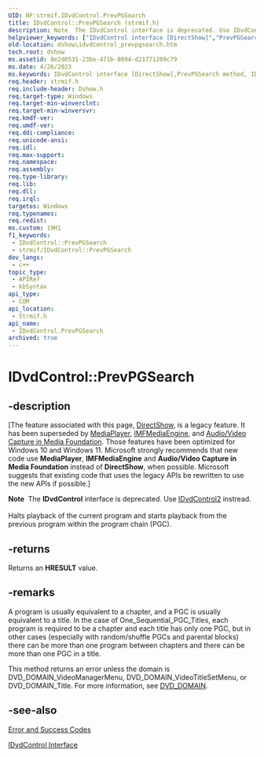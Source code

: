 ```yaml
---
UID: NF:strmif.IDvdControl.PrevPGSearch
title: IDvdControl::PrevPGSearch (strmif.h)
description: Note  The IDvdControl interface is deprecated. Use IDvdControl2 instread. Halts playback of the current program and starts playback from the previous program within the program chain (PGC).
helpviewer_keywords: ["IDvdControl interface [DirectShow]","PrevPGSearch method","IDvdControl.PrevPGSearch","IDvdControl::PrevPGSearch","IDvdControlPrevPGSearch","PrevPGSearch","PrevPGSearch method [DirectShow]","PrevPGSearch method [DirectShow]","IDvdControl interface","dshow.idvdcontrol_prevpgsearch","strmif/IDvdControl::PrevPGSearch"]
old-location: dshow\idvdcontrol_prevpgsearch.htm
tech.root: dshow
ms.assetid: 8e2d0531-23be-471b-8094-d21771209c79
ms.date: 4/26/2023
ms.keywords: IDvdControl interface [DirectShow],PrevPGSearch method, IDvdControl.PrevPGSearch, IDvdControl::PrevPGSearch, IDvdControlPrevPGSearch, PrevPGSearch, PrevPGSearch method [DirectShow], PrevPGSearch method [DirectShow],IDvdControl interface, dshow.idvdcontrol_prevpgsearch, strmif/IDvdControl::PrevPGSearch
req.header: strmif.h
req.include-header: Dshow.h
req.target-type: Windows
req.target-min-winverclnt: 
req.target-min-winversvr: 
req.kmdf-ver: 
req.umdf-ver: 
req.ddi-compliance: 
req.unicode-ansi: 
req.idl: 
req.max-support: 
req.namespace: 
req.assembly: 
req.type-library: 
req.lib: 
req.dll: 
req.irql: 
targetos: Windows
req.typenames: 
req.redist: 
ms.custom: 19H1
f1_keywords:
 - IDvdControl::PrevPGSearch
 - strmif/IDvdControl::PrevPGSearch
dev_langs:
 - c++
topic_type:
 - APIRef
 - kbSyntax
api_type:
 - COM
api_location:
 - Strmif.h
api_name:
 - IDvdControl.PrevPGSearch
archived: true
---
```


# IDvdControl::PrevPGSearch


## -description

\[The feature associated with this page, [DirectShow](/windows/win32/directshow/directshow), is a legacy feature. It has been superseded by [MediaPlayer](/uwp/api/Windows.Media.Playback.MediaPlayer), [IMFMediaEngine](/windows/win32/api/mfmediaengine/nn-mfmediaengine-imfmediaengine), and [Audio/Video Capture in Media Foundation](/windows/win32/medfound/audio-video-capture-in-media-foundation). Those features have been optimized for Windows 10 and Windows 11. Microsoft strongly recommends that new code use **MediaPlayer**, **IMFMediaEngine** and **Audio/Video Capture in Media Foundation** instead of **DirectShow**, when possible. Microsoft suggests that existing code that uses the legacy APIs be rewritten to use the new APIs if possible.\]

<div class="alert"><b>Note</b>  The <b>IDvdControl</b> interface is deprecated. Use <a href="/windows/desktop/api/strmif/nn-strmif-idvdcontrol2">IDvdControl2</a> instread.</div>
<div> </div>
Halts playback of the current program and starts playback from the previous program within the program chain (PGC).



## -returns

Returns an <b>HRESULT</b> value.

## -remarks

A program is usually equivalent to a chapter, and a PGC is usually equivalent to a title. In the case of One_Sequential_PGC_Titles, each program is required to be a chapter and each title has only one PGC, but in other cases (especially with random/shuffle PGCs and parental blocks) there can be more than one program between chapters and there can be more than one PGC in a title.

This method returns an error unless the domain is DVD_DOMAIN_VideoManagerMenu, DVD_DOMAIN_VideoTitleSetMenu, or DVD_DOMAIN_Title. For more information, see <a href="/windows/desktop/api/strmif/ne-strmif-dvd_domain">DVD_DOMAIN</a>.

## -see-also

<a href="/windows/desktop/DirectShow/error-and-success-codes">Error and Success Codes</a>



<a href="/windows/desktop/api/strmif/nn-strmif-idvdcontrol">IDvdControl Interface</a>

